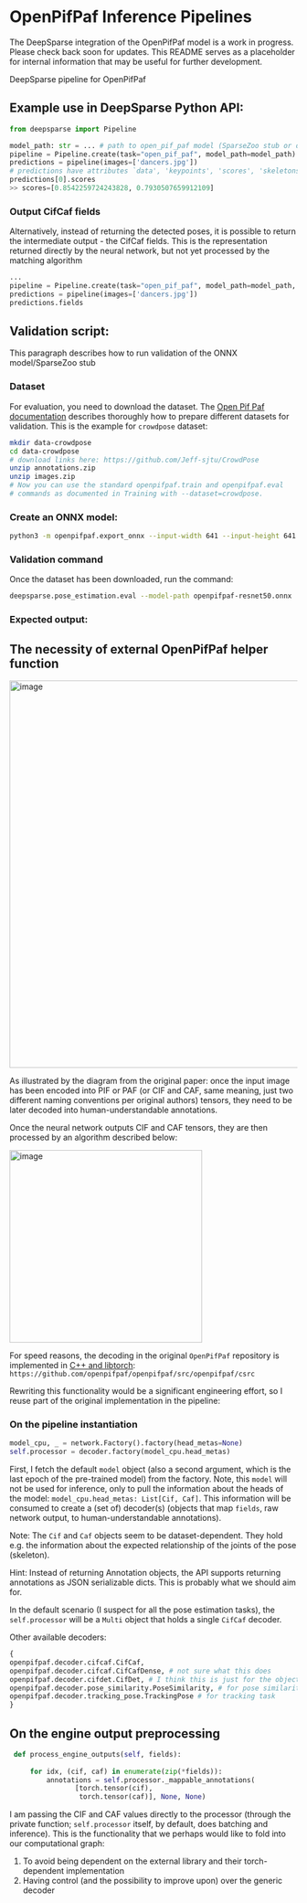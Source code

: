 # OpenPifPaf Inference Pipelines

The DeepSparse integration of the OpenPifPaf model is a work in progress. Please check back soon for updates.
This README serves as a placeholder for internal information that may be useful for further development.

DeepSparse pipeline for OpenPifPaf

## Example use in DeepSparse Python API:

```python
from deepsparse import Pipeline

model_path: str = ... # path to open_pif_paf model (SparseZoo stub or onnx model)
pipeline = Pipeline.create(task="open_pif_paf", model_path=model_path)
predictions = pipeline(images=['dancers.jpg'])
# predictions have attributes `data', 'keypoints', 'scores', 'skeletons'
predictions[0].scores
>> scores=[0.8542259724243828, 0.7930507659912109]
```
### Output CifCaf fields
Alternatively, instead of returning the detected poses, it is possible to return the intermediate output - the CifCaf fields.
This is the representation returned directly by the neural network, but not yet processed by the matching algorithm

```python
...
pipeline = Pipeline.create(task="open_pif_paf", model_path=model_path,  return_cifcaf_fields=True)
predictions = pipeline(images=['dancers.jpg'])
predictions.fields
```

## Validation script:
This paragraph describes how to run validation of the ONNX model/SparseZoo stub

### Dataset
For evaluation, you need to download the dataset. The [Open Pif Paf documentation](https://openpifpaf.github.io/) describes 
thoroughly how to prepare different datasets for validation. This is the example for `crowdpose` dataset:

```bash
mkdir data-crowdpose
cd data-crowdpose
# download links here: https://github.com/Jeff-sjtu/CrowdPose
unzip annotations.zip
unzip images.zip
# Now you can use the standard openpifpaf.train and openpifpaf.eval 
# commands as documented in Training with --dataset=crowdpose.
```
### Create an ONNX model:

```bash
python3 -m openpifpaf.export_onnx --input-width 641 --input-height 641
```

### Validation command
Once the dataset has been downloaded, run the command:
```bash
deepsparse.pose_estimation.eval --model-path openpifpaf-resnet50.onnx  --dataset cocokp --image_size 641
```

### Expected output:

## The necessity of external OpenPifPaf helper function 
<img width="678" alt="image" src="https://user-images.githubusercontent.com/97082108/203295520-42fa325f-8a94-4241-af6f-75938ef26b14.png">

As illustrated by the diagram from the original paper: once the input image has been encoded into PIF or PAF (or CIF and CAF, same meaning, just two different naming conventions 
per original authors) tensors, they need to be later decoded into human-understandable annotations.

Once the neural network outputs CIF and CAF tensors, they are then processed by an algorithm described below:

<img width="337" alt="image" src="https://user-images.githubusercontent.com/97082108/203295686-91305e9c-e455-4ac8-9652-978f9ec8463d.png">

For speed reasons, the decoding in the original `OpenPifPaf` repository is implemented in [C++ and libtorch](https://github.com/openpifpaf/openpifpaf/issues/560): `https://github.com/openpifpaf/openpifpaf/src/openpifpaf/csrc`

Rewriting this functionality would be a significant engineering effort, so I reuse part of the original implementation in the pipeline:

### On the pipeline instantiation

```python
model_cpu, _ = network.Factory().factory(head_metas=None)
self.processor = decoder.factory(model_cpu.head_metas)
```

First, I fetch the default `model` object (also a second argument, which is the last epoch of the pre-trained model) from the factory. Note, this `model` will not be used for inference, only to pull the information 
about the heads of the model: `model_cpu.head_metas: List[Cif, Caf]`. This information will be consumed to create a (set of) decoder(s) (objects that map `fields`, raw network output, to human-understandable annotations).

Note: The `Cif` and `Caf` objects seem to be dataset-dependent. They hold e.g. the information about the expected relationship of the joints of the pose (skeleton).

Hint: Instead of returning Annotation objects, the API supports returning annotations as JSON serializable dicts. This is probably what we should aim for.

In the default scenario (I suspect for all the pose estimation tasks), the `self.processor` will be a `Multi` object that holds a single `CifCaf` decoder. 

Other available decoders:

```python
{
openpifpaf.decoder.cifcaf.CifCaf,
openpifpaf.decoder.cifcaf.CifCafDense, # not sure what this does
openpifpaf.decoder.cifdet.CifDet, # I think this is just for the object detection task
openpifpaf.decoder.pose_similarity.PoseSimilarity, # for pose similarity task
openpifpaf.decoder.tracking_pose.TrackingPose # for tracking task
}
```

## On the engine output preprocessing 

```python
 def process_engine_outputs(self, fields):
 
     for idx, (cif, caf) in enumerate(zip(*fields)):
         annotations = self.processor._mappable_annotations(
                [torch.tensor(cif), 
                 torch.tensor(caf)], None, None)
```
I am passing the CIF and CAF values directly to the processor (through the private function; `self.processor` itself, by default, does batching and inference). 
This is the functionality that we perhaps would like to fold into our computational graph:
1. To avoid being dependent on the external library and their torch-dependent implementation
2. Having control (and the possibility to improve upon) over the generic decoder






